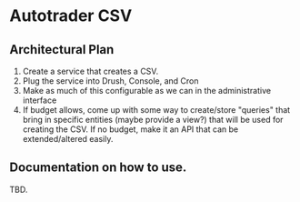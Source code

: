 # Autotrader CSV

## Architectural Plan

1. Create a service that creates a CSV.
2. Plug the service into Drush, Console, and Cron
3. Make as much of this configurable as we can in the administrative interface
4. If budget allows, come up with some way to create/store "queries" that bring in specific entities (maybe provide a view?) that will be used for creating the CSV. If no budget, make it an API that can be extended/altered easily.

## Documentation on how to use.

TBD.